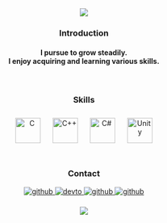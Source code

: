 <div align="center">  
<img src="https://capsule-render.vercel.app/api?type=waving&color=auto&height=300&section=header&text=Wonseop%20Kim&fontSize=50&desc=Unity%20Developer&fontAlignY=35&descAlignY=50"/>

<h3> Introduction  </h3>
<h4>
I pursue to grow steadily.<br> 
I enjoy acquiring and learning various skills. 
</h4>
  
<br/> 
<div align="center">    
<h3> Skills</h3>
<img style="margin: 10px" src="https://profilinator.rishav.dev/skills-assets/c-original.svg" alt="C" height="50" />  
<img style="margin: 10px" src="https://profilinator.rishav.dev/skills-assets/cplusplus-original.svg" alt="C++" height="50" />  
<img style="margin: 10px" src="https://profilinator.rishav.dev/skills-assets/csharp-original.svg" alt="C#" height="50" />  
<img style="margin: 10px" src="https://profilinator.rishav.dev/skills-assets/unity.png" alt="Unity" height="50" />  
<br/><br/>  
   
<h3> Contact </h3>
<a href="https://github.com/kimwonseop" target="_blank">
<img src=https://img.shields.io/badge/github-%2324292e.svg?&style=for-the-badge&logo=github&logoColor=white alt=github style="margin-bottom: 5px;" />
</a>
<a href="https://velog.io/@kimwonseop" target="_blank">
<img src=https://img.shields.io/badge/Velog-20C997.svg?&style=for-the-badge&logo=velog&logoColor=white alt=devto style="margin-bottom: 5px;" />
</a>
<a href="https://wonseop-develop.notion.site/68d039340d3d43e894d0656a8c93162d" target="_blank">
<img src=https://img.shields.io/badge/Notion-%2324292e.svg?&style=for-the-badge&logo=notion&logoColor=white alt=github style="margin-bottom: 5px;" />
</a>
  <a href="https://linkedin.com/in/wonseop-kim" target="_blank">
<img src=https://img.shields.io/badge/LinkedIn-0A66C2.svg?&style=for-the-badge&logo=linkedin&logoColor=white alt=github style="margin-bottom: 5px;" />
</a>
<br><br/>  

  
<!-- <h3> Resume </h3>  
<a href="https://plaid-puma-f7c.notion.site/Unity-9e235838173e4acf87d2d45ebcca4074" target="_blank">
<img src=https://img.shields.io/badge/KOR-000000.svg?&style=for-the-badge&logo=notion&logoColor=white a=devto style="margin-bottom: 5px;" />
</a> 
<a href="https://plaid-puma-f7c.notion.site/Wonseop-Kim-Unity-developer-afc7ae883e4644258ef1433c870b0204" target="_blank">
<img src=https://img.shields.io/badge/ENG-000000.svg?&style=for-the-badge&logo=notion&logoColor=white alt=devto style="margin-bottom: 5px;" />
</a>
<br/><br/>    -->
  
<!-- <img src ="https://github-readme-stats.vercel.app/api?username=kimwonseop&theme=buefy&show_icons=true&count_private=true&include_all_commits=true"/>  
<br/><br/>    -->
  
<img src ="https://github-readme-stats.vercel.app/api/top-langs/?username=kimwonseop&layout=compact&theme=buefy&hide=javascript,html"/>
</div> 

<!-- <img src="https://capsule-render.vercel.app/api?type=waving&color=auto&height=100&section=footer"/> -->

